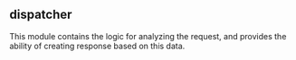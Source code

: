## dispatcher

This module contains the logic for analyzing the request, and provides 
the ability of creating response based on this data.